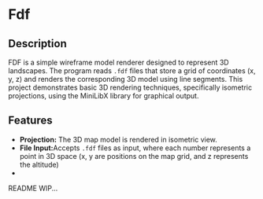 <h1>Fdf</h1>


<h2>Description</h2>

FDF is a simple wireframe model renderer designed to represent 3D landscapes. The program reads <code>.fdf</code> files that store a grid of coordinates (x, y, z) and renders the corresponding 3D model using line segments. This project demonstrates basic 3D rendering techniques, specifically isometric projections, using the MiniLibX library for graphical output.

<h2>Features</h2>
<ul>
  <li><strong>Projection:</strong> The 3D map model is rendered in isometric view.</li>
  <li><strong>File Input:</strong>Accepts <code>.fdf</code> files as input, where each number represents a point in 3D space (x, y are positions on the map grid, and z represents the altitude)</li>
  <li></li>
</ul>


README WIP...
